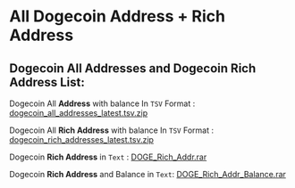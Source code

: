 
# All Dogecoin Address + Rich Address


## Dogecoin All Addresses and Dogecoin Rich Address List:



Dogecoin All **Address** with balance In `TSV` Format : [dogecoin_all_addresses_latest.tsv.zip](https://github.com/Pymmdrza/Rich-Address-Wallet/releases/download/Rich_Dogecoin_Addresses/dogecoin_all_addresses_latest.tsv.zip)

Dogecoin All **Rich Address** with balance In `TSV` Format : [dogecoin_rich_addresses_latest.tsv.zip](https://github.com/Pymmdrza/Rich-Address-Wallet/releases/download/Rich_Dogecoin_Addresses/dogecoin_rich_addresses_latest.tsv.zip)

Dogecoin **Rich Address** in `Text` : [DOGE_Rich_Addr.rar](https://github.com/Pymmdrza/Rich-Address-Wallet/releases/download/Rich_Dogecoin_Addresses/DOGE_Rich_Addr.rar)

Dogecoin **Rich Address** and Balance in `Text`: [DOGE_Rich_Addr_Balance.rar](https://github.com/Pymmdrza/Rich-Address-Wallet/releases/download/Rich_Dogecoin_Addresses/DOGE_Rich_Addr_Balance.rar)
